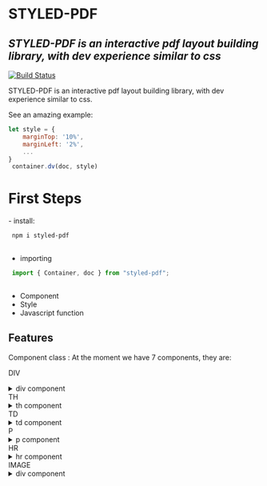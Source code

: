# STYLED-PDF
## _STYLED-PDF is an interactive pdf layout building library, with dev experience similar to css_

[![Build Status](https://travis-ci.org/joemccann/dillinger.svg?branch=master)](https://travis-ci.org/joemccann/dillinger)

 STYLED-PDF is an interactive pdf layout building library, with dev experience similar to css.
 
 See an amazing example:
 ```js
 let style = {
     marginTop: '10%',
     marginLeft: '2%',
     ...
 }
  container.dv(doc, style)
 ```
 <h1>First Steps</h1>
 - install:
 
  ```sh
   npm i styled-pdf
    
 ```
 - importing
   
  ```js
   import { Container, doc } from "styled-pdf";
    
 ```

- Component
- Style
- Javascript function

## Features

 Component class : 
  At the moment we have 7 components, they are:
  
   DIV 
 <details>
    <summary> div component </summary>
 
```js
let style = {
            marginLeft: '45.5%',
            width: '35%',
            heigth: '13%',
            padding: '15%',
            border: [0,0,0],
     }
     container.div(doc, style)
```

 </details>
    TH 
 <details>
    <summary> th component </summary>

```js
let style = {
            marginLeft: '2%',
            width: '14.3%',
            heigth: '36%',
            padding: '4%',
            border: [0,0,0],
            bgColor: [201, 201, 201],
     }
     container.th(doc, style)
```

 </details>
   TD 
 <details>
    <summary> td component </summary>

```js
let style = {
             marginLeft: '2%',
			width: '14.3%',
			heigth: '38.9%',
			padding: '4%',
			border: [0,0,0]
     }
     container.td(doc, style)
```

 </details>
    P 
 <details>
    <summary> p component </summary>

```js
let style = {
            marginTop: '40.5%',
            marginLeft: '4%',
            fontSize: 8,
            fontWeigth: 'normal'
     }
     container.p(text, style)
```

 </details>
     HR 
 <details>
    <summary> hr component </summary>

```js
let style = {
            top:  "20%",
           marginLeft: "2%",
           marginRight: '4%',
           bottom:  "30%",
     }
     container.hr(style)
```

 </details>
    IMAGE 
 <details>
    <summary> div component </summary>
	
```js

let style = {
    marginTop: "2%",
    width: "25%",
    height: "20%",
    marginLeft: "3%",
  };
  container.Image(imgBlob, style);
```
 </details>
